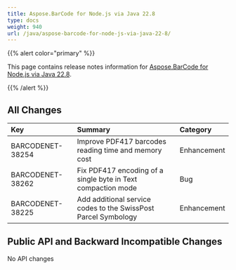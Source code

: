 ```yaml
---
title: Aspose.BarCode for Node.js via Java 22.8
type: docs
weight: 940
url: /java/aspose-barcode-for-node-js-via-java-22-8/
---
```


{{% alert color="primary" %}} 

This page contains release notes information for [Aspose.BarCode for Node.js via Java 22.8](https://downloads.aspose.com/barcode/nodejs/new-releases/aspose.barcode-for-node.js-via-java-22.8/).

{{% /alert %}} 
## **All Changes**

|**Key**|**Summary**|**Category**|
| :- | :- | :- |
|BARCODENET-38254|Improve PDF417 barcodes reading time and memory cost|Enhancement|
|BARCODENET-38262|Fix PDF417 encoding of a single byte in Text compaction mode|Bug|
|BARCODENET-38225|Add additional service codes to the SwissPost Parcel Symbology|Enhancement|

## **Public API and Backward Incompatible Changes**

No API changes